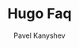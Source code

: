 ---
title: "Hugo Faq"
github: https://github.com/aerohub/hugo-faq-theme
demo: https://themes.gohugo.io/theme/hugo-faq-theme/
author: Pavel Kanyshev
ssg:
  - Hugo
cms:
  - NoCms
---